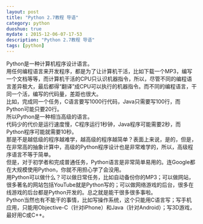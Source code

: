 ```yaml
---
layout: post
title: "Python 2.7教程 导语"
category: python
duoshuo: true
mydate : 2015-12-06-07-17-53
description: "Python 2.7教程 导语"
tags: [python]
---
```

Python是一种计算机程序设计语言。   
用任何编程语言来开发程序，都是为了让计算机干活，比如下载一个MP3，编写一个文档等等，而计算机干活的CPU只认识机器指令，所以，尽管不同的编程语言差异极大，最后都得“翻译”成CPU可以执行的机器指令。而不同的编程语言，干同一个活，编写的代码量，差距也很大。        
比如，完成同一个任务，C语言要写1000行代码，Java只需要写100行，而Python可能只要20行。  
所以Python是一种相当高级的语言。   
代码少的代价是运行速度慢，C程序运行1秒钟，Java程序可能需要2秒，而Python程序可能就需要10秒。  
那是不是越低级的程序越难学，越高级的程序越简单？表面上来说，是的，但是，在非常高的抽象计算中，高级的Python程序设计也是非常难学的，所以，高级程序语言不等于简单。   
但是，对于初学者和完成普通任务，Python语言是非常简单易用的。连Google都在大规模使用Python，你就不用担心学了会没用。   
用Python可以做什么？可以做日常任务，比如自动备份你的MP3；可以做网站，很多著名的网站包括YouTube就是Python写的；可以做网络游戏的后台，很多在线游戏的后台都是Python开发的。总之就是能干很多很多事啦。   
Python当然也有不能干的事情，比如写操作系统，这个只能用C语言写；写手机应用，只能用Objective-C（针对iPhone）和Java（针对Android）；写3D游戏，最好用C或C++。   
